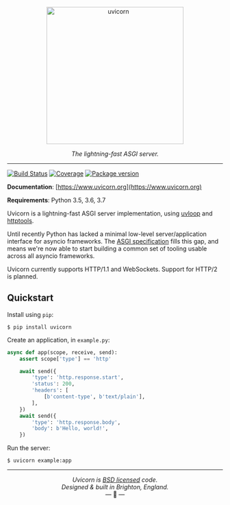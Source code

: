 <p align="center">
  <img width="320" height="320" src="https://raw.githubusercontent.com/tomchristie/uvicorn/master/docs/uvicorn.png" alt='uvicorn'>
</p>

<p align="center">
<em>The lightning-fast ASGI server.</em>
</p>

---

[![Build Status](https://travis-ci.org/encode/uvicorn.svg?branch=master)](https://travis-ci.org/encode/uvicorn)
[![Coverage](https://codecov.io/gh/encode/uvicorn/branch/master/graph/badge.svg)](https://codecov.io/gh/encode/uvicorn)
[![Package version](https://badge.fury.io/py/uvicorn.svg)](https://pypi.python.org/pypi/uvicorn)

**Documentation**: [https://www.uvicorn.org](https://www.uvicorn.org)

**Requirements**: Python 3.5, 3.6, 3.7

Uvicorn is a lightning-fast ASGI server implementation, using [uvloop][uvloop] and [httptools][httptools].

Until recently Python has lacked a minimal low-level server/application interface for
asyncio frameworks. The [ASGI specification][asgi] fills this gap, and means we're now able to
start building a common set of tooling usable across all asyncio frameworks.

Uvicorn currently supports HTTP/1.1 and WebSockets. Support for HTTP/2 is planned.

## Quickstart

Install using `pip`:

```shell
$ pip install uvicorn
```

Create an application, in `example.py`:

```python
async def app(scope, receive, send):
    assert scope['type'] == 'http'

    await send({
        'type': 'http.response.start',
        'status': 200,
        'headers': [
            [b'content-type', b'text/plain'],
        ],
    })
    await send({
        'type': 'http.response.body',
        'body': b'Hello, world!',
    })
```

Run the server:

```shell
$ uvicorn example:app
```

---

<p align="center"><i>Uvicorn is <a href="https://github.com/encode/uvicorn/blob/master/LICENSE.md">BSD licensed</a> code.<br/>Designed & built in Brighton, England.</i><br/>&mdash; 🦄  &mdash;</p>

[uvloop]: https://github.com/MagicStack/uvloop
[httptools]: https://github.com/MagicStack/httptools
[asgi]: https://github.com/django/asgiref/blob/master/specs/asgi.rst
